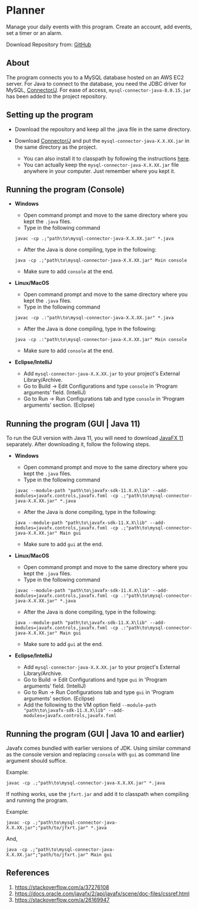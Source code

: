 # Planner
Manage your daily events with this program. Create an account, add events, set a timer or an alarm.

Download Repository from: [GitHub](https://github.com/ksmills9/planner)

## About
The program connects you to a MySQL database hosted on an AWS EC2 server. For Java to connect to the database, you need the JDBC driver for MySQL, [Connector/J](https://dev.mysql.com/downloads/connector/j/). For ease of access, `mysql-connector-java-8.0.15.jar` has been added to the project repository.

## Setting up the program

- Download the repository and keep all the .java file in the same directory.

- Download [Connector/J](https://dev.mysql.com/downloads/connector/j/) and put the `mysql-connector-java-X.X.XX.jar` in the same directory as the project. 
  - You can also install it to classpath by following the instructions [here](https://dev.mysql.com/doc/connector-j/8.0/en/connector-j-installing.html).
  - You can actually keep the `mysql-connector-java-X.X.XX.jar` file anywhere in your computer. Just remember where you kept it.

## Running the program (Console)
- **Windows**
  - Open command prompt and move to the same directory where you kept the `.java` files.
  - Type in the following command 
  ```
  javac -cp .;"path\to\mysql-connector-java-X.X.XX.jar" *.java
  ```
  - After the Java is done compiling, type in the following:
  ```
  java -cp .;"path\to\mysql-connector-java-X.X.XX.jar" Main console
  ```
  - Make sure to add `console` at the end.
- **Linux/MacOS**
  - Open command prompt and move to the same directory where you kept the `.java` files.
  - Type in the following command 
  ```
  javac -cp .:"path\to\mysql-connector-java-X.X.XX.jar" *.java
  ```
  - After the Java is done compiling, type in the following:
  ```
  java -cp .:"path\to\mysql-connector-java-X.X.XX.jar" Main console
  ```
  - Make sure to add `console` at the end.

- **Eclipse/IntelliJ**
  - Add `mysql-connector-java-X.X.XX.jar` to your project's External Library/Archive.
  - Go to Build → Edit Configurations and type `console` in 'Program arguments' field. (IntelliJ)
  - Go to Run → Run Configurations tab and type `console` in 'Program arguments' section. (Eclipse)

## Running the program (GUI | Java 11)
To run the GUI version with Java 11, you will need to download [JavaFX 11](https://openjfx.io/) separately. After downloading it, follow the following steps. 
- **Windows**
  - Open command prompt and move to the same directory where you kept the `.java` files.
  - Type in the following command 
  ```
  javac --module-path "path\to\javafx-sdk-11.X.X\lib" --add-modules=javafx.controls,javafx.fxml -cp .;"path\to\mysql-connector-java-X.X.XX.jar" *.java
  ```
  - After the Java is done compiling, type in the following:
  ```
  java --module-path "path\to\javafx-sdk-11.X.X\lib" --add-modules=javafx.controls,javafx.fxml -cp .;"path\to\mysql-connector-java-X.X.XX.jar" Main gui
  ```
  - Make sure to add `gui` at the end.
- **Linux/MacOS**
  - Open command prompt and move to the same directory where you kept the `.java` files.
  - Type in the following command 
  ```
  javac --module-path "path\to\javafx-sdk-11.X.X\lib" --add-modules=javafx.controls,javafx.fxml -cp .:"path\to\mysql-connector-java-X.X.XX.jar" *.java
  ```
  - After the Java is done compiling, type in the following:
  ```
  java --module-path "path\to\javafx-sdk-11.X.X\lib" --add-modules=javafx.controls,javafx.fxml -cp .:"path\to\mysql-connector-java-X.X.XX.jar" Main gui
  ```
  - Make sure to add `gui` at the end.

- **Eclipse/IntelliJ**
  - Add `mysql-connector-java-X.X.XX.jar` to your project's External Library/Archive.
  - Go to Build → Edit Configurations and type `gui` in 'Program arguments' field. (IntelliJ)
  - Go to Run → Run Configurations tab and type `gui` in 'Program arguments' section. (Eclipse)
  - Add the following to the VM option field `--module-path "path\to\javafx-sdk-11.X.X\lib" --add-modules=javafx.controls,javafx.fxml`

## Running the program (GUI | Java 10 and earlier)
Javafx comes bundled with earlier versions of JDK. Using similar command as the console version and replacing `console` with `gui` as command line argument should suffice.

Example:
```
javac -cp .;"path\to\mysql-connector-java-X.X.XX.jar" *.java
```

If nothing works, use the `jfxrt.jar` and add it to classpath when compiling and running the program.

Example:
  ```
  javac -cp .;"path\to\mysql-connector-java-X.X.XX.jar";"path/to/jfxrt.jar" *.java
  ```
  And,
  ```
  java -cp .;"path\to\mysql-connector-java-X.X.XX.jar";"path/to/jfxrt.jar" Main gui
  ```

## References
  1. https://stackoverflow.com/a/37276108
  2. https://docs.oracle.com/javafx/2/api/javafx/scene/doc-files/cssref.html
  3. https://stackoverflow.com/a/26169947
